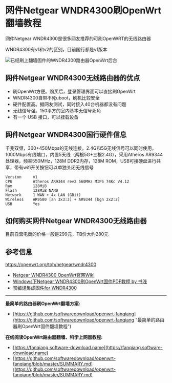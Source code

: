 ﻿网件Netgear WNDR4300刷OpenWrt翻墙教程
==================================

网件Netgear WNDR4300是很多网友推荐的可刷OpenWRT的无线路由器

WNDR4300有v1和v2的区别，目前国行都是v1版本

![已经刷上翻墙固件的WNDR4300路由器OpenWrt后台](images/6.netgear-wndr4300-luci.png)

网件Netgear WNDR4300无线路由器的优点
--------

- 刷OpenWrt方便。购买后，登录管理界面可以直接刷OpenWrt
- WNDR4300自带不死uboot，刷机比较安全
- 硬件配置高。据网友测试，同时接入40台机器都没有问题
- 无线信号强。150平方的室内基本无信号死角
- 有一个 USB 接口，可以挂载设备

网件Netgear WNDR4300国行硬件信息
--------

千兆双频，300+450Mbps的无线连接，2.4G和5G无线信号可以同时使用，1000Mbps有线端口，内置5天线（两根5G+三根2.4G），采用Atheros AR9344处理器，频率550MHz，128M DDR2内存，128M ROM，USB可接硬盘进行共享，带有wifi开关按钮可以单独关闭无线信号

    Version     v1
    CPU         Atheros AR9344 rev2 560MHz MIPS 74Kc V4.12
    Ram         128MiB
    Flash       128MiB NAND
    Network     1 WAN + 4x LAN (GBit)
    Wireless    AR9580 [an 3x3:3] + AR9344 [bgn 2x2:2]
    USB         Yes

如何购买网件Netgear WNDR4300无线路由器
--------

目前自营电商的价格一般是299元，TB价大约280元

参考信息
--------

<https://openwrt.org/toh/netgear/wndr4300>
- [Netgear WNDR4300 OpenWrt官网Wiki](https://openwrt.org/toh/netgear/wndr4300)
- [Windows下Netgear WNDR4300刷OpenWrt固件PDF教程 by 书浅](https://software-download.name/2015/netgear-wndr4300-shua-openwrt/)
- [预编译集成固件for WNDR4300](https://github.com/gygy/gygy.github.io)

---

**最简单的路由器刷OpenWrt翻墙方案:**

- [https://github.com/softwaredownload/openwrt-fanqiang](https://github.com/softwaredownload/openwrt-fanqiang "最简单的路由器刷OpenWrt固件翻墙教程")

**在线阅读OpenWrt路由器翻墙、科学上网器教程:**

- [https://fanqiang.software-download.name](https://fanqiang.software-download.name)
- [https://github.com/softwaredownload/openwrt-fanqiang/blob/master/SUMMARY.md](https://github.com/softwaredownload/openwrt-fanqiang/blob/master/SUMMARY.md)
